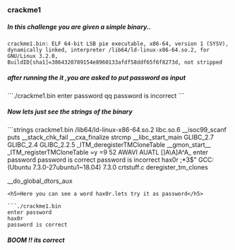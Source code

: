 <h3>crackme1</h3>
<h5> In this challenge you are given a simple binary..</h5>

```file crackme1.bin 
crackme1.bin: ELF 64-bit LSB pie executable, x86-64, version 1 (SYSV), dynamically linked, interpreter /lib64/ld-linux-x86-64.so.2, for GNU/Linux 3.2.0, BuildID[sha1]=3864320789154e8960133afdf58ddf65f6f8273d, not stripped
```
<h5>after running the it ,you are asked to put password as input</h5>
```./crackme1.bin 
enter password
qq
password is incorrect
```
<h5>Now lets just see the strings of the binary</h5>
```strings crackme1.bin                                
/lib64/ld-linux-x86-64.so.2
libc.so.6
__isoc99_scanf
puts
__stack_chk_fail
__cxa_finalize
strcmp
__libc_start_main
GLIBC_2.7
GLIBC_2.4
GLIBC_2.2.5
_ITM_deregisterTMCloneTable
__gmon_start__
_ITM_registerTMCloneTable
=y	 
=9	 
52	 
AWAVI
AUATL
[]A\A]A^A_
enter password
password is correct
password is incorrect
hax0r
;*3$"
GCC: (Ubuntu 7.3.0-27ubuntu1~18.04) 7.3.0
crtstuff.c
deregister_tm_clones

__do_global_dtors_aux

```
<h5>Here you can see a word hax0r.lets try it as password</h5>

```./crackme1.bin      
enter password
hax0r
password is correct

```
<h5>BOOM !! its correct</h5>
